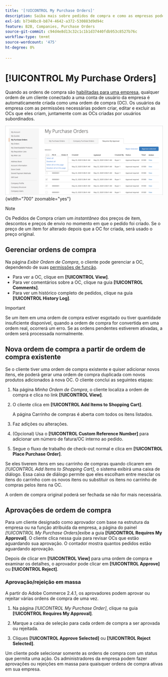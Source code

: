 ```yaml
---
title: '[!UICONTROL My Purchase Orders]'
description: Saiba mais sobre pedidos de compra e como as empresas podem usá-los para gerenciar suas compras.
exl-id: b7348bc8-b874-4642-a372-530883d9d94c
feature: B2B, Companies, Purchase Orders
source-git-commit: c94d4e8d13c32c1c1b1d37440fdb953c8527b76c
workflow-type: tm+mt
source-wordcount: '475'
ht-degree: 0%

---
```


# [!UICONTROL My Purchase Orders]

Quando as ordens de compra são [habilitadas para uma empresa](purchase-order-flow.md), qualquer ordem de um cliente conectado a uma conta de usuário da empresa é automaticamente criada como uma ordem de compra (OC). Os usuários da empresa com as permissões necessárias podem criar, editar e excluir as OCs que eles criam, juntamente com as OCs criadas por usuários subordinados.

![Minhas Ordens de Compra](./assets/account-dashboard-my-purchase-orders.png){width="700" zoomable="yes"}

>[!NOTE]
>
>Os Pedidos de Compra criam um _instantâneo_ dos preços de item, descontos e preços de envio no momento em que o pedido foi criado. Se o preço de um item for alterado depois que a OC for criada, será usado o preço original.

## Gerenciar ordens de compra

Na página _Exibir Ordem de Compra_, o cliente pode gerenciar a OC, dependendo de suas [permissões de função](account-company-roles-permissions.md).

- Para ver a OC, clique em **[!UICONTROL View]**.
- Para ver comentários sobre a OC, clique na guia **[!UICONTROL Comments]**.
- Para ver um histórico completo de pedidos, clique na guia **[!UICONTROL History Log]**.

>[!IMPORTANT]
>
>Se um item em uma ordem de compra estiver esgotado ou tiver quantidade insuficiente disponível, quando a ordem de compra for convertida em uma ordem real, ocorrerá um erro. Se as ordens pendentes estiverem ativadas, a ordem será processada normalmente.

## Nova ordem de compra a partir de ordem de compra existente

Se o cliente tiver uma ordem de compra existente e quiser adicionar novos itens, ele poderá gerar uma ordem de compra duplicada com novos produtos adicionados à nova OC. O cliente conclui as seguintes etapas:

1. Na página _Minha Ordem de Compra_, o cliente localiza a ordem de compra e clica no link **[!UICONTROL View]**.

1. O cliente clica em **[!UICONTROL Add Items to Shopping Cart]**.

   A página Carrinho de compras é aberta com todos os itens listados.

1. Faz adições ou alterações.

1. (Opcional) Usa o **[!UICONTROL Custom Reference Number]** para adicionar um número de fatura/OC interno ao pedido.

1. Segue o fluxo de trabalho de check-out normal e clica em **[!UICONTROL Place Purchase Order]**.

Se eles tiverem itens em seu carrinho de compras quando clicarem em _[!UICONTROL Add Items to Shopping Cart]_, o sistema exibirá uma caixa de diálogo. Essa caixa de diálogo permite que eles escolham entre mesclar os itens do carrinho com os novos itens ou substituir os itens no carrinho de compras pelos itens na OC.

A ordem de compra original poderá ser fechada se não for mais necessária.

## Aprovações de ordem de compra

Para um cliente designado como aprovador com base na estrutura da empresa ou na função atribuída da empresa, a página do painel _[!UICONTROL My Purchase Orders]_&#x200B;exibe a guia **[!UICONTROL Requires My Approval]**. O cliente clica nessa guia para revisar OCs que estão aguardando sua aprovação. O contador mostra quantos pedidos estão aguardando aprovação.

Depois de clicar em **[!UICONTROL View]** para uma ordem de compra e examinar os detalhes, o aprovador pode clicar em **[!UICONTROL Approve]** ou **[!UICONTROL Reject]**.

### Aprovação/rejeição em massa

A partir do Adobe Commerce 2.4.1, os aprovadores podem aprovar ou rejeitar várias ordens de compra de uma vez.

1. Na página _[!UICONTROL My Purchase Order]_, clique na guia **[!UICONTROL Requires My Approval]**.

1. Marque a caixa de seleção para cada ordem de compra a ser aprovada ou rejeitada.

1. Cliques **[!UICONTROL Approve Selected]** ou **[!UICONTROL Reject Selected]**.

Um cliente pode selecionar somente as ordens de compra com um status que permita uma ação. Os administradores da empresa podem fazer aprovações ou rejeições em massa para quaisquer ordens de compra ativas em sua empresa.
